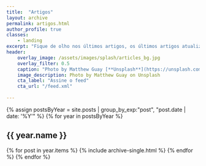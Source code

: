```yaml
---
title:  "Artigos"
layout: archive
permalink: artigos.html
author_profile: true
classes:
    - landing
excerpt: "Fique de olho nos últimos artigos, os últimos artigos atualizados estão aqui!"
header:
    overlay_image: /assets/images/splash/articles_bg.jpg
    overlay_filter: 0.5
    caption: "Photo by Matthew Guay [**Unsplash**](https://unsplash.com/photos/Q7wDdmgCBFg)"
    image_description: Photo by Matthew Guay on Unsplash
    cta_label: "Assine o feed"
    cta_url: "/feed.xml"
    
---
```

{% assign postsByYear = site.posts | group_by_exp:"post", "post.date | date: '%Y'"  %}
{% for year in postsByYear %}
  <h2 id="{{ year.name | slugify }}" class="archive__subtitle">{{ year.name }}</h2>
  {% for post in year.items %}
    {% include archive-single.html %}
  {% endfor %}
{% endfor %}